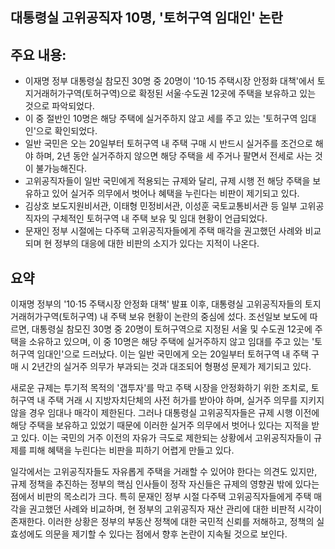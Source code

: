 ## 대통령실 고위공직자 10명, '토허구역 임대인' 논란

## 주요 내용:
*   이재명 정부 대통령실 참모진 30명 중 20명이 '10·15 주택시장 안정화 대책'에서 토지거래허가구역(토허구역)으로 확정된 서울·수도권 12곳에 주택을 보유하고 있는 것으로 파악되었다.
*   이 중 절반인 10명은 해당 주택에 실거주하지 않고 세를 주고 있는 '토허구역 임대인'으로 확인되었다.
*   일반 국민은 오는 20일부터 토허구역 내 주택 구매 시 반드시 실거주를 조건으로 해야 하며, 2년 동안 실거주하지 않으면 해당 주택을 세 주거나 팔면서 전세로 사는 것이 불가능해진다.
*   고위공직자들이 일반 국민에게 적용되는 규제와 달리, 규제 시행 전 해당 주택을 보유하고 있어 실거주 의무에서 벗어나 혜택을 누린다는 비판이 제기되고 있다.
*   김상호 보도지원비서관, 이태형 민정비서관, 이성훈 국토교통비서관 등 일부 고위공직자의 구체적인 토허구역 내 주택 보유 및 임대 현황이 언급되었다.
*   문재인 정부 시절에는 다주택 고위공직자들에게 주택 매각을 권고했던 사례와 비교되며 현 정부의 대응에 대한 비판의 소지가 있다는 지적이 나온다.

## 요약

이재명 정부의 '10·15 주택시장 안정화 대책' 발표 이후, 대통령실 고위공직자들의 토지거래허가구역(토허구역) 내 주택 보유 현황이 논란의 중심에 섰다. 조선일보 보도에 따르면, 대통령실 참모진 30명 중 20명이 토허구역으로 지정된 서울 및 수도권 12곳에 주택을 소유하고 있으며, 이 중 10명은 해당 주택에 실거주하지 않고 임대를 주고 있는 '토허구역 임대인'으로 드러났다. 이는 일반 국민에게 오는 20일부터 토허구역 내 주택 구매 시 2년간의 실거주 의무가 부과되는 것과 대조되어 형평성 문제가 제기되고 있다.

새로운 규제는 투기적 목적의 '갭투자'를 막고 주택 시장을 안정화하기 위한 조치로, 토허구역 내 주택 거래 시 지방자치단체의 사전 허가를 받아야 하며, 실거주 의무를 지키지 않을 경우 임대나 매각이 제한된다. 그러나 대통령실 고위공직자들은 규제 시행 이전에 해당 주택을 보유하고 있었기 때문에 이러한 실거주 의무에서 벗어나 있다는 지적을 받고 있다. 이는 국민의 거주 이전의 자유가 극도로 제한되는 상황에서 고위공직자들이 규제를 피해 혜택을 누린다는 비판을 피하기 어렵게 만들고 있다.

일각에서는 고위공직자들도 자유롭게 주택을 거래할 수 있어야 한다는 의견도 있지만, 규제 정책을 추진하는 정부의 핵심 인사들이 정작 자신들은 규제의 영향권 밖에 있다는 점에서 비판의 목소리가 크다. 특히 문재인 정부 시절 다주택 고위공직자들에게 주택 매각을 권고했던 사례와 비교하며, 현 정부의 고위공직자 재산 관리에 대한 비판적 시각이 존재한다. 이러한 상황은 정부의 부동산 정책에 대한 국민적 신뢰를 저해하고, 정책의 실효성에도 의문을 제기할 수 있다는 점에서 향후 논란이 지속될 것으로 보인다.